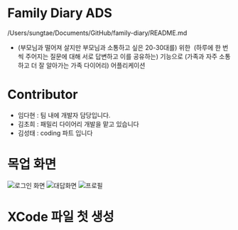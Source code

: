 # Family Diary ADS
/Users/sungtae/Documents/GitHub/family-diary/README.md
- (부모님과 떨어져 살지만 부모님과 소통하고 싶은 20-30대를) 위한  (하루에 한 번씩 주어지는 질문에 대해 서로 답변하고 이를 공유하는) 기능으로 (가족과 자주 소통하고 더 잘 알아가는 가족 다이어리) 어플리케이션

# Contributor

- 임다현 : 팀 내에 개발자 담당입니다.
- 김초희 : 패밀리 다이어리 개발을 맡고 있습니다
- 김성태 : coding 파트 입니다

# 목업 화면

![로그인 화면](https://github.com/ProjectInTheClass/family-diary/blob/master/images/mockup_login.png "log in")
![대답화면](https://github.com/ProjectInTheClass/family-diary/blob/master/images/answer.png "answer")
![프로필](https://github.com/ProjectInTheClass/family-diary/blob/master/images/profile.png "profile")

# XCode 파일 첫 생성
